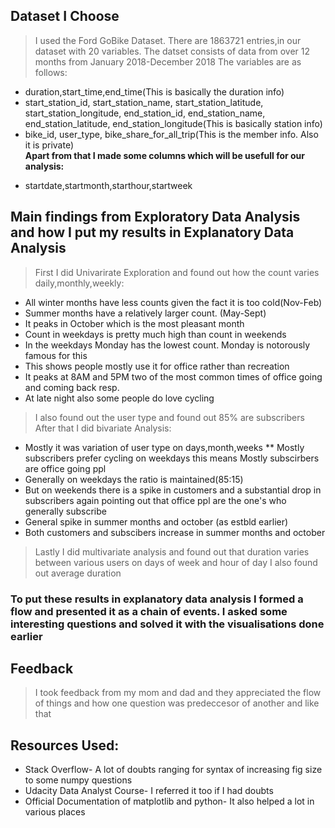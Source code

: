 ## Dataset I Choose
> I used the Ford GoBike Dataset.
>  There are 1863721 entries,in our dataset with 20 variables. The datset consists of data from over 12 months from January 2018-December 2018
> The variables are as follows:
* duration,start_time,end_time(This is basically the duration info)
* start_station_id, start_station_name, start_station_latitude, start_station_longitude, end_station_id, end_station_name, end_station_latitude, end_station_longitude(This is basically station info)
* bike_id, user_type, bike_share_for_all_trip(This is the member info. Also it is private)<br>
<b>Apart from that I made some columns which will be usefull for our analysis:</b>
- startdate,startmonth,starthour,startweek

## Main findings from Exploratory Data Analysis and how I put my results in Explanatory Data Analysis

>First I did Univarirate Exploration and found out how the count varies daily,monthly,weekly:
* All winter months have less counts given the fact it is too cold(Nov-Feb)
* Summer months have a relatively larger count. (May-Sept)
* It peaks in October which is the most pleasant month
* Count in weekdays is pretty much high than count in weekends
* In the weekdays Monday has the lowest count. Monday is notorously famous for this
* This shows people mostly use it for office rather than recreation
* It peaks at 8AM and 5PM two of the most common times of office going and coming back resp.
* At late night also some people do love cycling

>I also found out the user type and found out 85% are subscribers
>After that I did bivariate Analysis:
* Mostly it was variation of user type on  days,month,weeks
** Mostly subscribers prefer cycling on weekdays this means Mostly subscirbers are office going ppl
* Generally on weekdays the ratio is maintained(85:15)
* But on weekends there is a spike in customers and a substantial drop in subscribers again pointing out that office ppl are the one's who generally subscribe
* General spike in summer months and october (as estbld earlier)
* Both customers and subscibers increase in summer months and october 
> Lastly I did multivariate analysis and found out that duration varies between various users on days of week and hour of day
> I also found out average duration

### To put these results in explanatory data analysis I formed a flow and presented it as a chain of events. I asked some interesting questions and solved it with the visualisations done earlier

## Feedback
> I took feedback from my mom and dad and they appreciated the flow of things and how one question was predeccesor of another and like that

## Resources Used:
* Stack Overflow- A lot of doubts ranging for syntax of increasing fig size to some numpy questions
* Udacity Data Analyst Course- I referred it too if I had doubts
* Official Documentation of matplotlib and python- It also helped a lot in various places  